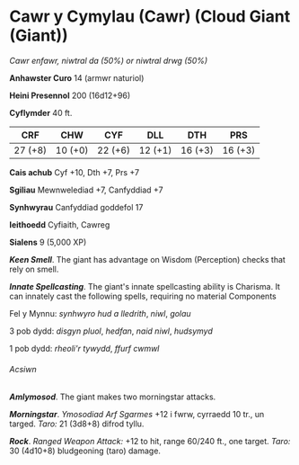 # Cawr y Cymylau (Cawr) (Cloud Giant (Giant))

*Cawr enfawr, niwtral da (50%) or niwtral drwg (50%)*

**Anhawster Curo** 14 (armwr naturiol)

**Heini Presennol** 200 (16d12+96)

**Cyflymder** 40 ft.

| CRF     | CHW     | CYF     | DLL     | DTH     | PRS     |
|---------|---------|---------|---------|---------|---------|
| 27 (+8) | 10 (+0) | 22 (+6) | 12 (+1) | 16 (+3) | 16 (+3) |

**Cais achub** Cyf +10, Dth +7, Prs +7

**Sgiliau** Mewnwelediad +7, Canfyddiad +7

**Synhwyrau** Canfyddiad goddefol 17

**Ieithoedd** Cyfiaith, Cawreg

**Sialens** 9 (5,000 XP)

***Keen Smell***. The giant has advantage on Wisdom (Perception) checks that rely on smell.

***Innate Spellcasting***. The giant's innate spellcasting ability is Charisma. It can innately cast the following spells, requiring no material Components

Fel y Mynnu: *synhwyro hud a lledrith*, *niwl*, *golau*

3 pob dydd: *disgyn pluol*, *hedfan*, *naid niwl*, *hudsymyd*

1 pob dydd: *rheoli'r tywydd*, *ffurf cwmwl*

###### Acsiwn

***Amlymosod***. The giant makes two morningstar attacks.

***Morningstar***. *Ymosodiad Arf Sgarmes* +12 i fwrw, cyrraedd 10 tr., un targed. *Taro:* 21 (3d8+8) difrod tyllu.

***Rock***. *Ranged Weapon Attack:* +12 to hit, range 60/240 ft., one target. *Taro:* 30 (4d10+8) bludgeoning (taro) damage.